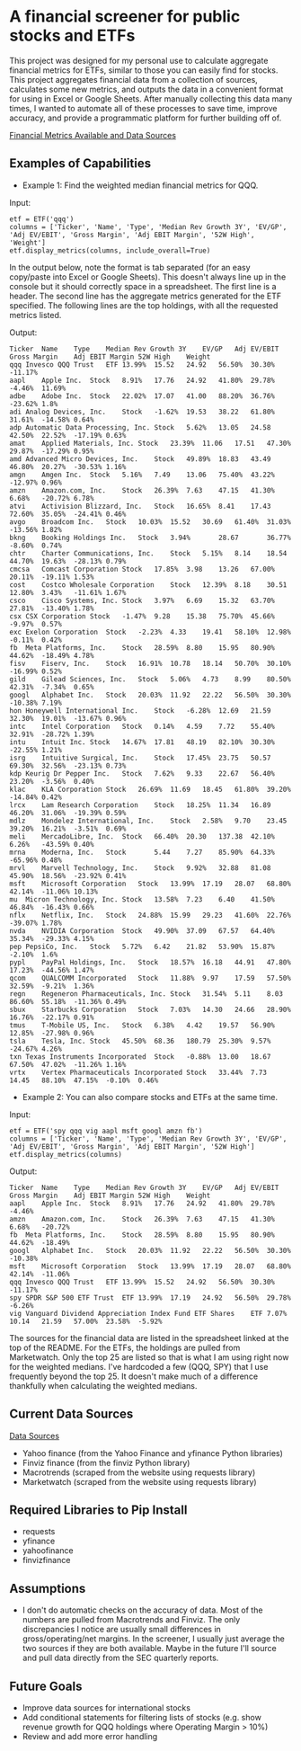 # A financial screener for public stocks and ETFs

This project was designed for my personal use to calculate aggregate financial metrics for ETFs, similar to those you can easily find for stocks. This project aggregates financial data from a collection of sources, calculates some new metrics, and outputs the data in a convenient format for using in Excel or Google Sheets. After manually collecting this data many times, I wanted to automate all of these processes to save time, improve accuracy, and provide a programmatic platform for further building off of.

[Financial Metrics Available and Data Sources](https://docs.google.com/spreadsheets/d/1DgvwIgLPSnxBZZrfBXDTJCxMmPCuiBNBMZJBUxu6hFE/edit?usp=sharing)

## Examples of Capabilities

- Example 1: Find the weighted median financial metrics for QQQ.

Input:
```
etf = ETF('qqq')
columns = ['Ticker', 'Name', 'Type', 'Median Rev Growth 3Y', 'EV/GP', 'Adj EV/EBIT', 'Gross Margin', 'Adj EBIT Margin', '52W High', 'Weight']
etf.display_metrics(columns, include_overall=True)
```
In the output below, note the format is tab separated (for an easy copy/paste into Excel or Google Sheets). This doesn't always line up in the console but it should correctly space in a spreadsheet. The first line is a header. The second line has the aggregate metrics generated for the ETF specified. The following lines are the top holdings, with all the requested metrics listed.

Output:
```
Ticker	Name	Type	Median Rev Growth 3Y	EV/GP	Adj EV/EBIT	Gross Margin	Adj EBIT Margin	52W High	Weight	
qqq	Invesco QQQ Trust	ETF	13.99%	15.52	24.92	56.50%	30.30%	-11.17%		
aapl	Apple Inc.	Stock	8.91%	17.76	24.92	41.80%	29.78%	-4.46%	11.69%	
adbe	Adobe Inc.	Stock	22.02%	17.07	41.00	88.20%	36.76%	-23.62%	1.8%	
adi	Analog Devices, Inc.	Stock	-1.62%	19.53	38.22	61.80%	31.61%	-14.58%	0.64%	
adp	Automatic Data Processing, Inc.	Stock	5.62%	13.05	24.58	42.50%	22.52%	-17.19%	0.63%	
amat	Applied Materials, Inc.	Stock	23.39%	11.06	17.51	47.30%	29.87%	-17.29%	0.95%	
amd	Advanced Micro Devices, Inc.	Stock	49.89%	18.83	43.49	46.80%	20.27%	-30.53%	1.16%	
amgn	Amgen Inc.	Stock	5.16%	7.49	13.06	75.40%	43.22%	-12.97%	0.96%	
amzn	Amazon.com, Inc.	Stock	26.39%	7.63	47.15	41.30%	6.68%	-20.72%	6.78%	
atvi	Activision Blizzard, Inc.	Stock	16.65%	8.41	17.43	72.60%	35.05%	-24.41%	0.46%	
avgo	Broadcom Inc.	Stock	10.03%	15.52	30.69	61.40%	31.03%	-13.56%	1.82%	
bkng	Booking Holdings Inc.	Stock	3.94%		28.67		36.77%	-8.60%	0.74%	
chtr	Charter Communications, Inc.	Stock	5.15%	8.14	18.54	44.70%	19.63%	-28.13%	0.79%	
cmcsa	Comcast Corporation	Stock	17.85%	3.98	13.26	67.00%	20.11%	-19.11%	1.53%	
cost	Costco Wholesale Corporation	Stock	12.39%	8.18	30.51	12.80%	3.43%	-11.61%	1.67%	
csco	Cisco Systems, Inc.	Stock	3.97%	6.69	15.32	63.70%	27.81%	-13.40%	1.78%	
csx	CSX Corporation	Stock	-1.47%	9.28	15.38	75.70%	45.66%	-9.97%	0.57%	
exc	Exelon Corporation	Stock	-2.23%	4.33	19.41	58.10%	12.98%	-0.11%	0.42%	
fb	Meta Platforms, Inc.	Stock	28.59%	8.80	15.95	80.90%	44.62%	-18.49%	4.78%	
fisv	Fiserv, Inc.	Stock	16.91%	10.78	18.14	50.70%	30.10%	-16.99%	0.52%	
gild	Gilead Sciences, Inc.	Stock	5.06%	4.73	8.99	80.50%	42.31%	-7.34%	0.65%	
googl	Alphabet Inc.	Stock	20.03%	11.92	22.22	56.50%	30.30%	-10.38%	7.19%	
hon	Honeywell International Inc.	Stock	-6.28%	12.69	21.59	32.30%	19.01%	-13.67%	0.96%	
intc	Intel Corporation	Stock	0.14%	4.59	7.72	55.40%	32.91%	-28.72%	1.39%	
intu	Intuit Inc.	Stock	14.67%	17.81	48.19	82.10%	30.30%	-22.55%	1.21%	
isrg	Intuitive Surgical, Inc.	Stock	17.45%	23.75	50.57	69.30%	32.56%	-23.13%	0.73%	
kdp	Keurig Dr Pepper Inc.	Stock	7.62%	9.33	22.67	56.40%	23.20%	-3.56%	0.40%	
klac	KLA Corporation	Stock	26.69%	11.69	18.45	61.80%	39.20%	-14.84%	0.42%	
lrcx	Lam Research Corporation	Stock	18.25%	11.34	16.89	46.20%	31.06%	-19.39%	0.59%	
mdlz	Mondelez International, Inc.	Stock	2.58%	9.70	23.45	39.20%	16.21%	-3.51%	0.69%	
meli	MercadoLibre, Inc.	Stock	66.40%	20.30	137.38	42.10%	6.26%	-43.59%	0.40%	
mrna	Moderna, Inc.	Stock		5.44	7.27	85.90%	64.33%	-65.96%	0.48%	
mrvl	Marvell Technology, Inc.	Stock	9.92%	32.88	81.08	45.90%	18.56%	-23.92%	0.41%	
msft	Microsoft Corporation	Stock	13.99%	17.19	28.07	68.80%	42.14%	-11.06%	10.13%	
mu	Micron Technology, Inc.	Stock	13.58%	7.23	6.40	41.50%	46.84%	-16.43%	0.66%	
nflx	Netflix, Inc.	Stock	24.88%	15.99	29.23	41.60%	22.76%	-39.07%	1.78%	
nvda	NVIDIA Corporation	Stock	49.90%	37.09	67.57	64.40%	35.34%	-29.33%	4.15%	
pep	PepsiCo, Inc.	Stock	5.72%	6.42	21.82	53.90%	15.87%	-2.10%	1.6%	
pypl	PayPal Holdings, Inc.	Stock	18.57%	16.18	44.91	47.80%	17.23%	-44.56%	1.47%	
qcom	QUALCOMM Incorporated	Stock	11.88%	9.97	17.59	57.50%	32.59%	-9.21%	1.36%	
regn	Regeneron Pharmaceuticals, Inc.	Stock	31.54%	5.11	8.03	86.60%	55.18%	-11.36%	0.49%	
sbux	Starbucks Corporation	Stock	7.03%	14.30	24.66	28.90%	16.76%	-22.17%	0.91%	
tmus	T-Mobile US, Inc.	Stock	6.38%	4.42	19.57	56.90%	12.85%	-27.98%	0.96%	
tsla	Tesla, Inc.	Stock	45.50%	68.36	180.79	25.30%	9.57%	-24.67%	4.26%	
txn	Texas Instruments Incorporated	Stock	-0.88%	13.00	18.67	67.50%	47.02%	-11.26%	1.16%	
vrtx	Vertex Pharmaceuticals Incorporated	Stock	33.44%	7.73	14.45	88.10%	47.15%	-0.10%	0.46%
```

- Example 2: You can also compare stocks and ETFs at the same time.

Input:
```
etf = ETF('spy qqq vig aapl msft googl amzn fb')
columns = ['Ticker', 'Name', 'Type', 'Median Rev Growth 3Y', 'EV/GP', 'Adj EV/EBIT', 'Gross Margin', 'Adj EBIT Margin', '52W High']
etf.display_metrics(columns)
```

Output:
```
Ticker	Name	Type	Median Rev Growth 3Y	EV/GP	Adj EV/EBIT	Gross Margin	Adj EBIT Margin	52W High	Weight			
aapl	Apple Inc.	Stock	8.91%	17.76	24.92	41.80%	29.78%	-4.46%	
amzn	Amazon.com, Inc.	Stock	26.39%	7.63	47.15	41.30%	6.68%	-20.72%	
fb	Meta Platforms, Inc.	Stock	28.59%	8.80	15.95	80.90%	44.62%	-18.49%	
googl	Alphabet Inc.	Stock	20.03%	11.92	22.22	56.50%	30.30%	-10.38%	
msft	Microsoft Corporation	Stock	13.99%	17.19	28.07	68.80%	42.14%	-11.06%	
qqq	Invesco QQQ Trust	ETF	13.99%	15.52	24.92	56.50%	30.30%	-11.17%
spy	SPDR S&P 500 ETF Trust	ETF	13.99%	17.19	24.92	56.50%	29.78%	-6.26%	
vig	Vanguard Dividend Appreciation Index Fund ETF Shares	ETF	7.07%	10.14	21.59	57.00%	23.58%	-5.92%		
```

The sources for the financial data are listed in the spreadsheet linked at the top of the README. For the ETFs, the holdings are pulled from Marketwatch. Only the top 25 are listed so that is what I am using right now for the weighted medians. I've hardcoded a few (QQQ, SPY) that I use frequently beyond the top 25. It doesn't make much of a difference thankfully when calculating the weighted medians.


## Current Data Sources
[Data Sources](https://docs.google.com/spreadsheets/d/1DgvwIgLPSnxBZZrfBXDTJCxMmPCuiBNBMZJBUxu6hFE/edit?usp=sharing)
- Yahoo finance (from the Yahoo Finance and yfinance Python libraries)
- Finviz finance (from the finviz Python library)
- Macrotrends (scraped from the website using requests library)
- Marketwatch (scraped from the website using requests library)

## Required Libraries to Pip Install
- requests
- yfinance
- yahoofinance
- finvizfinance

## Assumptions
- I don't do automatic checks on the accuracy of data. Most of the numbers are pulled from Macrotrends and Finviz. The only discrepancies I notice are usually small differences in gross/operating/net margins. In the screener, I usually just average the two sources if they are both available. Maybe in the future I'll source and pull data directly from the SEC quarterly reports.

## Future Goals
- Improve data sources for international stocks
- Add conditional statements for filtering lists of stocks (e.g. show revenue growth for QQQ holdings where Operating Margin > 10%)
- Review and add more error handling


